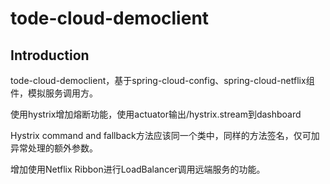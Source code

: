 # tode-cloud-democlient

## Introduction
tode-cloud-democlient，基于spring-cloud-config、spring-cloud-netflix组件，模拟服务调用方。 

使用hystrix增加熔断功能，使用actuator输出/hystrix.stream到dashboard

Hystrix command and fallback方法应该同一个类中，同样的方法签名，仅可加异常处理的额外参数。

增加使用Netflix Ribbon进行LoadBalancer调用远端服务的功能。